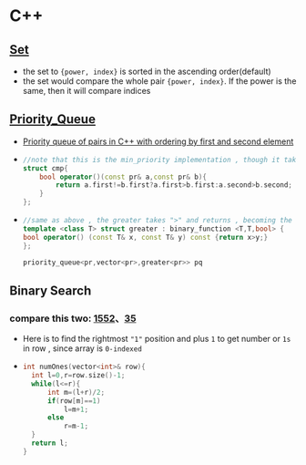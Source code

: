 # C++
## [Set](https://leetcode.com/problems/the-k-weakest-rows-in-a-matrix/discuss/496490/C%2B%2B-Set)
  * the set to ```{power, index}``` is sorted in the ascending order(default)
  * the set would compare the whole pair ```{power, index}```. If the power is the same, then it will compare indices
  
## [Priority_Queue](https://leetcode.com/problems/the-k-weakest-rows-in-a-matrix/discuss/549050/C%2B%2B-Heap)
  * [Priority queue of pairs in C++ with ordering by first and second element](https://www.geeksforgeeks.org/priority-queue-of-pairs-in-c-with-ordering-by-first-and-second-element/)
  * ```cpp
    //note that this is the min_priority implementation , though it takes ">" (weird...but amazing haha...)
    struct cmp{
        bool operator()(const pr& a,const pr& b){
            return a.first!=b.first?a.first>b.first:a.second>b.second;
        }
    };
    ```
  * ```cpp
    //same as above , the greater takes ">" and returns , becoming the third parameter in min_priority queue
    template <class T> struct greater : binary_function <T,T,bool> {
    bool operator() (const T& x, const T& y) const {return x>y;}
    };
    
    priority_queue<pr,vector<pr>,greater<pr>> pq
    ```
## Binary Search
### compare this two: [1552](https://github.com/ErnestL1n/LeetCode/blob/master/Solutions/1552.%20Magnetic%20Force%20Between%20Two%20Balls/1552.%20Magnetic%20Force%20Between%20Two%20Balls.cpp)、[35](https://github.com/ErnestL1n/LeetCode/blob/master/Solutions/35.%20Search%20Insert%20Position/35.%20Search%20Insert%20Position.cpp)
   * Here is to find the rightmost ```"1"``` position and plus ```1``` to get number or ```1s``` in row , since array is ```0-indexed```
   *  ```cpp
      int numOnes(vector<int>& row){
        int l=0,r=row.size()-1;
        while(l<=r){
            int m=(l+r)/2;
            if(row[m]==1)
                l=m+1;
            else
                r=m-1;
        }
        return l;
      }
      ```
